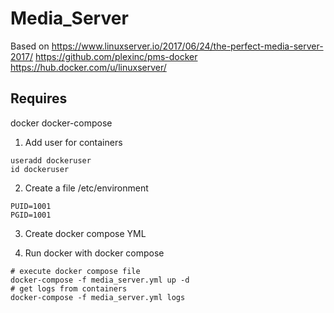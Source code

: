 # Media_Server
Based on
https://www.linuxserver.io/2017/06/24/the-perfect-media-server-2017/
https://github.com/plexinc/pms-docker
https://hub.docker.com/u/linuxserver/

## Requires

docker
docker-compose

1. Add user for containers
```shell
useradd dockeruser
id dockeruser
```

2. Create a file /etc/environment
```shell
PUID=1001
PGID=1001
```

3. Create docker compose YML

4. Run docker with docker compose
```shell
# execute docker compose file
docker-compose -f media_server.yml up -d
# get logs from containers
docker-compose -f media_server.yml logs
```
